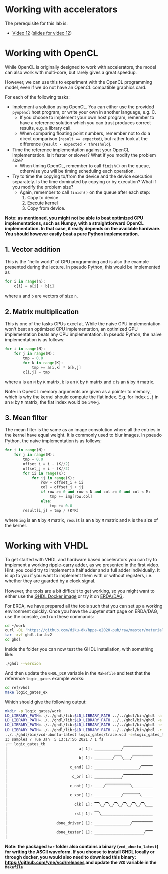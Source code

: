 # Working with accelerators

The prerequisite for this lab is:
  * [Video 12](https://sid.erda.dk/share_redirect/bGBNXHzM4g/12%20-%20Accelerators.mp4) ([slides for video 12](https://github.com/diku-dk/hpps-e2020-pub/raw/master/material/6-l-2/12%20-%20Accelerators.pdf))

# Working with OpenCL

While OpenCL is originally designed to work with accelerators, the model can also work with multi-core, but rarely gives a great speedup.

However, we can use this to experiment with the OpenCL programming model, even if we do not have an OpenCL compatible graphics card.

For each of the following tasks:
- Implement a solution using OpenCL. You can either use the provided `pyopencl` host program, or write your own in another language, e.g. C.
  - If you choose to implement your own host program, remember to have a reference solution which you can trust produces correct results, e.g. a library call.
  - When comparing floating point numbers, remember not to do a direct comparison (`result == expected`), but rather look at the difference (`result - expected < threshold`).
- Time the reference implementation against your OpenCL implementation. Is it faster or slower? What if you modify the problem size?
  - When timing OpenCL, remember to call `finish()` on the queue, otherwise you will be timing scheduling each operation.
- Try to time the copying to/from the device and the device execution separately. Is the time dominated by copying or by execution? What if you modify the problem size?
  - Again, remember to call `finish()` on the queue after each step:
    1. Copy to device
    2. Execute kernel
    3. Copy from device.

**Note: as mentioned, you might not be able to beat optimized CPU implementations, such as Numpy, with a straightforward OpenCL implementation. In that case, it really depends on the available hardware. You should however easily beat a pure Python implementation.**

## 1. Vector addition

This is the "hello world" of GPU programming and is also the example presented during the lecture. In pseudo Python, this would be implemented as
```python
for i in range(n):
    c[i] = a[i] + b[i]
```
where `a` and `b` are vectors of size `n`.

## 2. Matrix multiplication

This is one of the tasks GPUs excel at. While the naive GPU implementation won't beat an optimized CPU implementation, an optimized GPU implementation beats any CPU implementation. In pseudo Python, the naive implementation is as follows:
```python
for i in range(N):
    for j in range(M):
        tmp = 0.0
        for k in range(K):
            tmp += a[i,k] * b[k,j]
        c[i,j] = tmp
```
where `a` is an `N` by `K` matrix, `b` is an `K` by `M` matrix and `c` is an `N` by `M` matrix.

Note: in OpenCL memory arguments are given as a pointer to memory, which is why the kernel should compute the flat index. E.g. for index `i,j` in an `N` by `M` matrix, the flat index would be `i*M+j`.

## 3. Mean filter

The mean filter is the same as an image convolution where all the entries in the kernel have equal weight. It is commonly used to blur images. In pseudo Python, the naive implementation is as follows:
```python
for i in range(N):
    for j in range(M):
        tmp = 0.0
        offset_i = i - (K//2)
        offset_j = i - (K//2)
        for ii in range(K):
            for jj in range(K):
                row = offset_i + ii
                col = offset_j + jj
                if row >= 0 and row < N and col >= 0 and col < M:
                    tmp += img[row,col]
                else:
                    tmp += 0.0
        result[i,j] = tmp / (K*K)
```
where `img` is an `N` by `M` matrix, `result` is an `N` by `M` matrix and `K` is the size of the kernel.

# Working with VHDL

To get started with VHDL and hardware based accelerators you can try to implement a working [ripple-carry adder](https://en.wikipedia.org/wiki/Adder_(electronics)#Ripple-carry_adder), as we presented in the first video. Hint: you could try to implement a half adder and a full adder individually. It is up to you if you want to implement them with or without registers, i.e. whether they are guarded by a clock signal.

However, the tools are a bit difficult to get working, so you might want to either use the [GHDL Docker image](https://hub.docker.com/r/ghdl/ghdl) or try it on [ERDA/DAG](https://github.com/diku-dk/hpps-e2020-pub/blob/master/ERDA.md#data-analysis-gateway-dag).

For ERDA, we have prepared all the tools such that you can set up a working environment quickly. Once you have the Jupyter start page on ERDA/DAG, use the console, and run these commands:

```bash
cd ~/work
curl -OL 'https://github.com/diku-dk/hpps-e2020-pub/raw/master/material/6-l-2/ghdl.tar.bz2'
tar -xvf ghdl.tar.bz2
cd ghdl
```

Inside the folder you can now test the GHDL installation, with something like:
```bash
./ghdl --version
```

And then update the `GHDL_DIR` variable in the `Makefile` and test that the reference `logic_gates` example works:
```bash
cd ref/vhdl
make logic_gates_ex
```
Which should give the following output:
```bash
mkdir -p logic_gates/work
LD_LIBRARY_PATH=../../ghdl/lib:$LD_LIBRARY_PATH ../../ghdl/bin/ghdl -a --std=93c --ieee=synopsys --workdir=logic_gates/work logic_gates/logic_gates.vhdl
LD_LIBRARY_PATH=../../ghdl/lib:$LD_LIBRARY_PATH ../../ghdl/bin/ghdl -a --std=93c --ieee=synopsys --workdir=logic_gates/work logic_gates/logic_gates_tb.vhdl
LD_LIBRARY_PATH=../../ghdl/lib:$LD_LIBRARY_PATH ../../ghdl/bin/ghdl -e --std=93c --ieee=synopsys --workdir=logic_gates/work logic_gates_tb
LD_LIBRARY_PATH=../../ghdl/lib:$LD_LIBRARY_PATH ../../ghdl/bin/ghdl -r --std=93c --ieee=synopsys --workdir=logic_gates/work logic_gates_tb --vcd=logic_gates/trace.vcd
../../ghdl/bin/vcd-ubuntu-latest logic_gates/trace.vcd -s=logic_gates_tb
13 samples / Tue Jan  5 13:17:56 2021 / 1 fs
┌── logic_gates_tb
│                                a[ 1]: ____________╱▔▔▔▔▔▔▔▔▔▔▔▔▔
│
│                                b[ 1]: ________╱▔▔▔╲___╱▔▔▔▔▔▔▔▔▔
│
│                            c_and[ 1]: ____________________╱▔▔▔▔▔
│
│                             c_or[ 1]: ____________╱▔▔▔▔▔▔▔▔▔▔▔▔▔
│
│                            c_not[ 1]: ____╱▔▔▔▔▔▔▔▔▔▔▔╲_________
│
│                            c_xor[ 1]: ____________╱▔▔▔▔▔▔▔╲_____
│
│                              clk[ 1]: ▔▔╲_╱▔╲_╱▔╲_╱▔╲_╱▔╲_╱▔╲___
│
│                              rst[ 1]: ▔▔╲_______________________
│
│                      done_driver[ 1]: ________________╱▔▔▔▔▔▔▔▔▔
│
│                      done_tester[ 1]: ______________________╱▔▔▔
│
```
**Note: the packaged `tar` folder also contains a binary (`vcd_ubuntu_latest`) for writing the ASCII waveform. If you choose to install GHDL locally or through docker, you would also need to download this binary: https://github.com/yne/vcd/releases and update the `VCD` variable in the `Makefile`**
